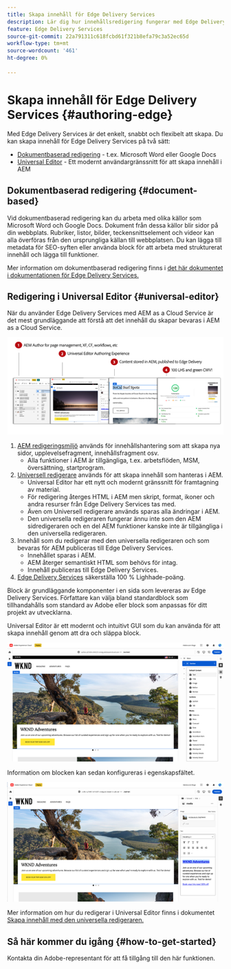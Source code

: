 ```yaml
---
title: Skapa innehåll för Edge Delivery Services
description: Lär dig hur innehållsredigering fungerar med Edge Delivery Services och hur du redigerar AEM innehåll med Edge Delivery Services.
feature: Edge Delivery Services
source-git-commit: 22a791311c618fcbd61f321b8efa79c3a52ec65d
workflow-type: tm+mt
source-wordcount: '461'
ht-degree: 0%

---
```



# Skapa innehåll för Edge Delivery Services {#authoring-edge}

Med Edge Delivery Services är det enkelt, snabbt och flexibelt att skapa. Du kan skapa innehåll för Edge Delivery Services på två sätt:

* [Dokumentbaserad redigering](#document-based) - t.ex. Microsoft Word eller Google Docs
* [Universal Editor](#universal-editor) - Ett modernt användargränssnitt för att skapa innehåll i AEM

## Dokumentbaserad redigering {#document-based}

Vid dokumentbaserad redigering kan du arbeta med olika källor som Microsoft Word och Google Docs. Dokument från dessa källor blir sidor på din webbplats. Rubriker, listor, bilder, teckensnittselement och videor kan alla överföras från den ursprungliga källan till webbplatsen. Du kan lägga till metadata för SEO-syften eller använda block för att arbeta med strukturerat innehåll och lägga till funktioner.

Mer information om dokumentbaserad redigering finns i [det här dokumentet i dokumentationen för Edge Delivery Services.](/help/edge/docs/authoring.md)

## Redigering i Universal Editor {#universal-editor}

När du använder Edge Delivery Services med AEM as a Cloud Service är det mest grundläggande att förstå att det innehåll du skapar bevaras i AEM as a Cloud Service.

![Hur AEM fungerar med Edge Delivery Services](assets/how-aem-edge-works.png)

1. [AEM redigeringsmiljö](/help/sites-cloud/authoring/getting-started/quick-start.md) används för innehållshantering som att skapa nya sidor, upplevelsefragment, innehållsfragment osv.
   * Alla funktioner i AEM är tillgängliga, t.ex. arbetsflöden, MSM, översättning, startprogram.
1. [Universell redigerare](/help/implementing/universal-editor/authoring.md) används för att skapa innehåll som hanteras i AEM.
   * Universal Editor har ett nytt och modernt gränssnitt för framtagning av material.
   * För redigering återges HTML i AEM men skript, format, ikoner och andra resurser från Edge Delivery Services tas med.
   * Även om Universell redigerare används sparas alla ändringar i AEM.
   * Den universella redigeraren fungerar ännu inte som den AEM sidredigeraren och en del AEM funktioner kanske inte är tillgängliga i den universella redigeraren.
1. Innehåll som du redigerar med den universella redigeraren och som bevaras för AEM publiceras till Edge Delivery Services.
   * Innehållet sparas i AEM.
   * AEM återger semantiskt HTML som behövs för intag.
   * Innehåll publiceras till Edge Delivery Services.
1. [Edge Delivery Services](/help/edge/developer/keeping-it-100.md) säkerställa 100 % Lighhade-poäng.

Block är grundläggande komponenter i en sida som levereras av Edge Delivery Services. Författare kan välja bland standardblock som tillhandahålls som standard av Adobe eller block som anpassas för ditt projekt av utvecklarna.

Universal Editor är ett modernt och intuitivt GUI som du kan använda för att skapa innehåll genom att dra och släppa block.

![Dra och släppa block i den universella redigeraren](assets/blocks.png)

Information om blocken kan sedan konfigureras i egenskapsfältet.

![Konfigurera blockegenskaper](assets/block-properties.png)

Mer information om hur du redigerar i Universal Editor finns i dokumentet [Skapa innehåll med den universella redigeraren.](/help/implementing/universal-editor/authoring.md)

## Så här kommer du igång {#how-to-get-started}

Kontakta din Adobe-representant för att få tillgång till den här funktionen.

